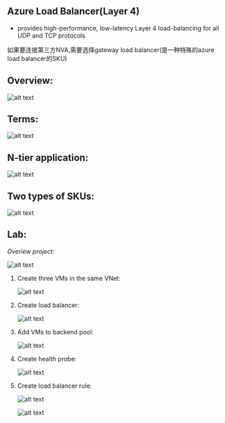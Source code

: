 ## Azure Load Balancer(Layer 4)
- provides high-performance, low-latency Layer 4 load-balancing for all UDP and TCP protocols

如果要连接第三方NVA,需要选择gateway load balancer(是一种特殊的azure load balancer的SKU)

## Overview:

![alt text](image-38.png)

## Terms:

![alt text](image-39.png)

## N-tier application:

![alt text](image-40.png)

## Two types of SKUs:

![alt text](image-41.png)

## Lab:

*Overiew project:*

![alt text](image-42.png)

1. Create three VMs in the same VNet:

    ![alt text](image-43.png)

2. Create load balancer:

    ![alt text](image-44.png)

3. Add VMs to backend pool:

    ![alt text](image-45.png)

4. Create health probe:

    ![alt text](image-46.png)

5. Create load balancer rule:

    ![alt text](image-47.png)

    ![alt text](image-48.png)